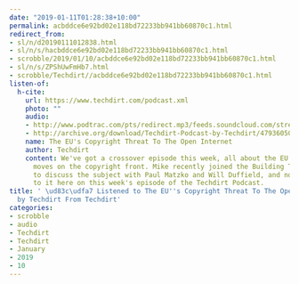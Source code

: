 ```yaml
---
date: "2019-01-11T01:28:38+10:00"
permalink: acbddce6e92bd02e118bd72233bb941bb60870c1.html
redirect_from:
- sl/n/d20190111012838.html
- sl/n/s/hacbddce6e92bd02e118bd72233bb941bb60870c1.html
- scrobble/2019/01/10/acbddce6e92bd02e118bd72233bb941bb60870c1.html
- sl/n/s/ZPShUwFmHb7.html
- scrobble/Techdirt//acbddce6e92bd02e118bd72233bb941bb60870c1.html
listen-of:
  h-cite:
    url: https://www.techdirt.com/podcast.xml
    photo: ""
    audio:
    - http://www.podtrac.com/pts/redirect.mp3/feeds.soundcloud.com/stream/479360508-techdirt-the-eus-copyright-threat-to-the-open-internet.mp3
    - http://archive.org/download/Techdirt-Podcast-by-Techdirt/479360508-techdirt-the-eus-copyright-threat-to-the-open-internet.mp3
    name: The EU's Copyright Threat To The Open Internet
    author: Techdirt
    content: We've got a crossover episode this week, all about the EU's disastrous
      moves on the copyright front. Mike recently joined the Building Tomorrow podcast
      to discuss the subject with Paul Matzko and Will Duffield, and now you can listen
      to it here on this week's episode of the Techdirt Podcast.
title: ' \ud83c\udfa7 Listened to The EU''s Copyright Threat To The Open Internet
  by Techdirt From Techdirt'
categories:
- scrobble
- audio
- Techdirt
- Techdirt
- January
- 2019
- 10
---
```


